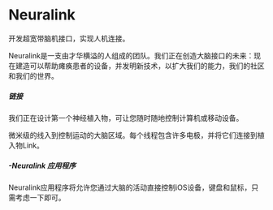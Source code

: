 # Neuralink

开发超宽带脑机接口，实现人机连接。

Neuralink是一支由才华横溢的人组成的团队。我们正在创造大脑接口的未来：现在建造可以帮助瘫痪患者的设备，并发明新技术，以扩大我们的能力，我们的社区和我们的世界。

##### 链接

我们正在设计第一个神经植入物，可让您随时随地控制计算机或移动设备。

微米级的线入到控制运动的大脑区域。每个线程包含许多电极，并将它们连接到植入物Link。

#####  -Neuralink 应用程序
Neuralink应用程序将允许您通过大脑的活动直接控制iOS设备，键盘和鼠标，只需考虑一下即可。
